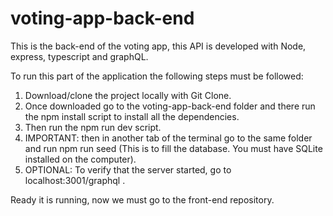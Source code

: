 # voting-app-back-end

This is the back-end of the voting app, this API is developed with Node, express, typescript and graphQL.

To run this part of the application the following steps must be followed:

1. Download/clone the project locally with Git Clone.
2. Once downloaded go to the voting-app-back-end folder and there run the npm install script to install all the dependencies. 
3. Then run the npm run dev script.
4. IMPORTANT: then in another tab of the terminal go to the same folder and run npm run seed (This is to fill the database. You must have SQLite installed on the computer).
5. OPTIONAL: To verify that the server started, go to localhost:3001/graphql .

Ready it is running, now we must go to the front-end repository.
